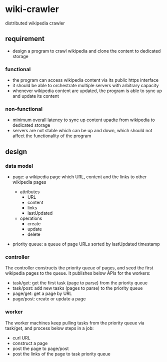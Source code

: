 # wiki-crawler

distributed wikipedia crawler

## requirement

- design a program to crawl wikipedia and clone the content to dedicated storage

### functional

- the program can access wikipedia content via its public https interface
- it should be able to orchestrate multiple servers with arbitrary capacity
- whenever wikipedia content are updated, the program is able to sync up and update its content

### non-functional

- minimum overall latency to sync up content upadte from wikipedia to dedicated storage
- servers are not stable which can be up and down, which should not affect the functionality of the program

## design

### data model

- page: a wikipedia page which URL, content and the links to other wikipedia pages
  - attributes
    - URL
    - content
    - links
    - lastUpdated
  - operations
    - create
    - update
    - delete

- priority queue: a queue of page URLs sorted by lastUpdated timestamp

### controller

The controller constructs the priority queue of pages, and seed the first wikipedia pages to the queue. It publishes below APIs for the workers:

- task/get: get the first task (page to parse) from the priority queue
- task/post: add new tasks (pages to parse) to the priority queue
- page/get: get a page by URL
- page/post: create or update a page

### worker

The worker machines keep pulling tasks from the priority queue via task/get, and process below steps in a job:

- curl URL
- construct a page
- post the page to page/post
- post the links of the page to task priority queue
